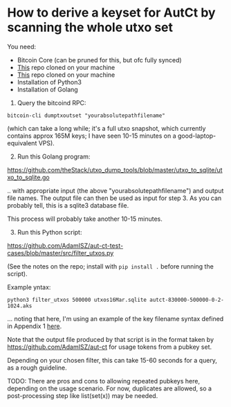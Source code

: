 # How to derive a keyset for AutCt by scanning the whole utxo set

You need:
* Bitcoin Core (can be pruned for this, but ofc fully synced)
* [This](https://github.com/theStack/utxo_dump_tools) repo cloned on your machine
* [This](https://github.com/AdamISZ/aut-ct-test-cases) repo cloned on your machine
* Installation of Python3
* Installation of Golang

1. Query the bitcoind RPC:

```
bitcoin-cli dumptxoutset "yourabsolutepathfilename"
```

(which can take a long while; it's a full utxo snapshot, which currently contains approx 165M keys; I have seen 10-15 minutes on a good-laptop-equivalent VPS).

2. Run this Golang program:

https://github.com/theStack/utxo_dump_tools/blob/master/utxo_to_sqlite/utxo_to_sqlite.go

.. with appropriate input (the above "yourabsolutepathfilename") and output file names. The output file can then be used as input for step 3. As you can probably tell, this is a sqlite3 database file.

This process will probably take another 10-15 minutes.

3. Run this Python script:

https://github.com/AdamISZ/aut-ct-test-cases/blob/master/src/filter_utxos.py

(See the notes on the repo; install with `pip install .` before running the script).

Example yntax:

```
python3 filter_utxos 500000 utxos16Mar.sqlite autct-830000-500000-0-2-1024.aks
```

... noting that here, I'm using an example of the key filename syntax defined in Appendix 1 [here](./protocol-utxo.md).

Note that the output file produced by that script is in the format taken by https://github.com/AdamISZ/aut-ct for usage tokens from a pubkey set.

Depending on your chosen filter, this can take 15-60 seconds for a query, as a rough guideline.

TODO:
There are pros and cons to allowing repeated pubkeys here, depending on the usage scenario. For now, duplicates are allowed, so a post-processing step like list(set(x)) may be needed.
